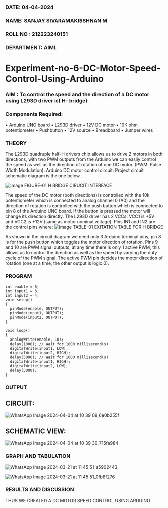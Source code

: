 ###  DATE: 04-04-2024

###  NAME: SANJAY SIVARAMAKRISHNAN M
###  ROLL NO : 212223240151
###  DEPARTMENT: AIML
# Experiment-no-6-DC-Motor-Speed-Control-Using-Arduino
### AIM : To control the speed and the direction of a DC motor using L293D driver ic( H- bridge)

### Components Required:
•	Arduino UNO board
•	L293D driver
•	12V DC motor
•	10K ohm potentiometer
•	Pushbutton
•	12V source
•	Breadboard
•	Jumper wires
### THEORY 
The L293D quadruple half-H drivers chip allows us to drive 2 motors in both directions, with two PWM outputs from the Arduino we can easily control the speed as well as the direction of rotation of one DC motor. (PWM: Pulse Width Modulation).
Arduino DC motor control circuit:
Project circuit schematic diagram is the one below.

![image](https://user-images.githubusercontent.com/36288975/167763051-b230c183-afc5-46f2-ba95-0f95e10dd6c9.png)
FIGURE-01 H BRIDGE CIRUCIT INTERFACE 
 
The speed of the DC motor (both directions) is controlled with the 10k potentiometer which is connected to analog channel 0 (A0) and the direction of rotation is controlled with the push button which is connected to pin 8 of the Arduino UNO board. If the button is pressed the motor will change its direction directly.
The L293D driver has 2 VCCs: VCC1 is +5V and VCC2 is +12V (same as motor nominal voltage). Pins IN1 and IN2 are the control pins where:
![image](https://user-images.githubusercontent.com/36288975/167763120-1421c2c5-8381-49eb-b376-03f6e1113b7a.png)
TABLE-01 EXITATION TABLE FOR H BRIDGE 

As shown in the circuit diagram we need only 3 Arduino terminal pins, pin 8 is for the push button which toggles the motor direction of rotation. Pins 9 and 10 are PWM signal outputs, at any time there is only 1 active PWM, this allows us to control the direction as well as the speed by varying the duty cycle of the PWM signal. The active PWM pin decides the motor direction of rotation (one at a time, the other output is logic 0).

### PROGRAM 
~~~
int enable = 6;
int input1 = 3;
int input2 = 4;
void setup()
{
  pinMode(enable, OUTPUT);
  pinMode(input1, OUTPUT);
  pinMode(input2, OUTPUT);
}

void loop()
{
  analogWrite(enable, 10);
  delay(1000); // Wait for 1000 millisecond(s)
  digitalWrite(input1, LOW);
  digitalWrite(input2, HIGH);
  delay(5000); // Wait for 1000 millisecond(s)
  digitalWrite(input1, HIGH);
  digitalWrite(input2, LOW);
  delay(5000);
}
~~~

### OUTPUT

## CIRCUIT:
![WhatsApp Image 2024-04-04 at 10 39 09_6e0b255f](https://github.com/sanjaysivaramakrishnan/Experiment-no-7-DC-Motor-Speed-Control-Using-Arduino/assets/151629616/ce472da8-246d-47ac-b6ae-ea31c01a4433)

## SCHEMATIC VIEW:

![WhatsApp Image 2024-04-04 at 10 39 30_715fa984](https://github.com/sanjaysivaramakrishnan/Experiment-no-7-DC-Motor-Speed-Control-Using-Arduino/assets/151629616/a6d448d0-830f-4f04-b197-21cdc21be08e)

### GRAPH AND TABULATION 
![WhatsApp Image 2024-03-21 at 11 45 51_a5902443](https://github.com/sanjaysivaramakrishnan/Experiment-no-7-DC-Motor-Speed-Control-Using-Arduino/assets/151629616/e47de29c-4d19-4ad2-955f-600349460392)

![WhatsApp Image 2024-03-21 at 11 45 51_0fb8f276](https://github.com/sanjaysivaramakrishnan/Experiment-no-7-DC-Motor-Speed-Control-Using-Arduino/assets/151629616/8d161703-d540-4c1f-9836-f74af6f6e740)



### RESULTS AND DISCUSSION 

THUS WE CREATED A DC MOTOR SPEED CONTROL USING ARDUINO
